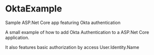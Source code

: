 # OktaExample
Sample ASP.Net Core app featuring Okta authentication

A small example of how to add Okta Authentication to a ASP.Net Core application.

It also features basic authorization by access User.Identity.Name
